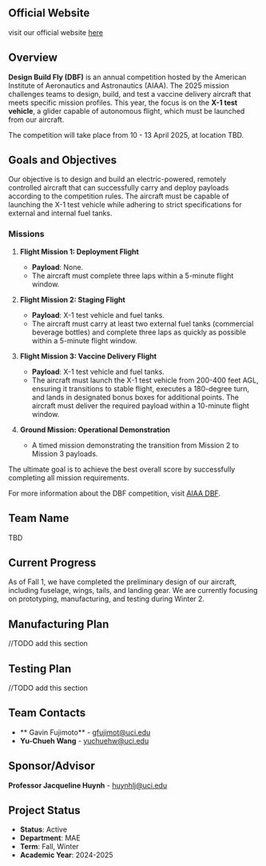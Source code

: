 ## Official Website
visit our official website [here](https://www.ucidbf.github.io)

## Overview

**Design Build Fly (DBF)** is an annual competition hosted by the American Institute of Aeronautics and Astronautics (AIAA). The 2025 mission challenges teams to design, build, and test a vaccine delivery aircraft that meets specific mission profiles. This year, the focus is on the **X-1 test vehicle**, a glider capable of autonomous flight, which must be launched from our aircraft.

The competition will take place from 10 - 13 April 2025, at location TBD.

## Goals and Objectives

Our objective is to design and build an electric-powered, remotely controlled aircraft that can successfully carry and deploy payloads according to the competition rules. The aircraft must be capable of launching the X-1 test vehicle while adhering to strict specifications for external and internal fuel tanks.

### Missions

1. **Flight Mission 1: Deployment Flight**
   - **Payload**: None.
   - The aircraft must complete three laps within a 5-minute flight window.

2. **Flight Mission 2: Staging Flight**
   - **Payload**: X-1 test vehicle and fuel tanks.
   - The aircraft must carry at least two external fuel tanks (commercial beverage bottles) and complete three laps as quickly as possible within a 5-minute flight window.

3. **Flight Mission 3: Vaccine Delivery Flight**
   - **Payload**: X-1 test vehicle and fuel tanks.
   - The aircraft must launch the X-1 test vehicle from 200-400 feet AGL, ensuring it transitions to stable flight, executes a 180-degree turn, and lands in designated bonus boxes for additional points. The aircraft must deliver the required payload within a 10-minute flight window.

4. **Ground Mission: Operational Demonstration**
   - A timed mission demonstrating the transition from Mission 2 to Mission 3 payloads.

The ultimate goal is to achieve the best overall score by successfully completing all mission requirements.

For more information about the DBF competition, visit [AIAA DBF](https://www.aiaa.org/docs/default-source/uploadedfiles/aiaadbf/resources/dbf-rules-2025---draft.pdf).

## Team Name


TBD

## Current Progress

As of Fall 1, we have completed the preliminary design of our aircraft, including fuselage, wings, tails, and landing gear. We are currently focusing on prototyping, manufacturing, and testing during Winter 2.

## Manufacturing Plan

//TODO add this section

## Testing Plan

//TODO add this section 

## Team Contacts

- ** Gavin Fujimoto** -  gfujimot@uci.edu
- **Yu-Chueh Wang** - yuchuehw@uci.edu

## Sponsor/Advisor

**Professor Jacqueline Huynh** - huynhlj@uci.edu

## Project Status

- **Status**: Active
- **Department**: MAE
- **Term**: Fall, Winter
- **Academic Year**: 2024-2025

